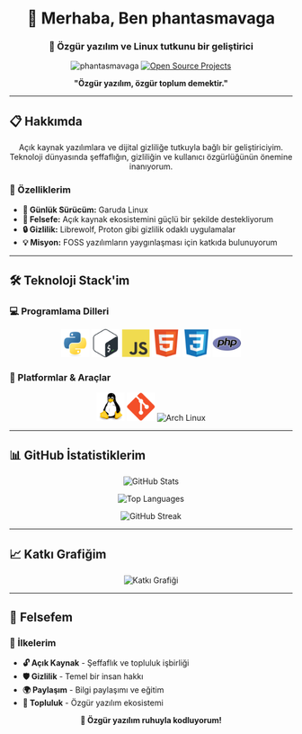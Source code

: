 <h1 align="center">👋 Merhaba, Ben phantasmavaga</h1>
<h3 align="center">🐧 Özgür yazılım ve Linux tutkunu bir geliştirici</h3>

<p align="center">
  <img src="https://komarev.com/ghpvc/?username=phantasmavaga&label=Profil%20Görüntüleme&color=blueviolet&style=flat" alt="phantasmavaga"/>
  <a href="https://github.com/phantasmavaga?tab=repositories">
    <img src="https://img.shields.io/badge/Projelerim-Açık%20Kaynak-blue" alt="Open Source Projects"/>
  </a>
</p>

<p align="center"><b>"Özgür yazılım, özgür toplum demektir."</b></p>

---

## 📋 Hakkımda
<p align="center">
Açık kaynak yazılımlara ve dijital gizliliğe tutkuyla bağlı bir geliştiriciyim.  
Teknoloji dünyasında şeffaflığın, gizliliğin ve kullanıcı özgürlüğünün önemine inanıyorum.
</p>

### 🎯 Özelliklerim
- **🐧 Günlük Sürücüm:** Garuda Linux  
- **🌱 Felsefe:** Açık kaynak ekosistemini güçlü bir şekilde destekliyorum  
- **🔒 Gizlilik:** Librewolf, Proton gibi gizlilik odaklı uygulamalar  
- **💡 Misyon:** FOSS yazılımların yaygınlaşması için katkıda bulunuyorum  

---

## 🛠️ Teknoloji Stack'im

### 💻 Programlama Dilleri
<p align="center">
  <img src="https://raw.githubusercontent.com/devicons/devicon/master/icons/python/python-original.svg" width="50" height="50" alt="Python"/>
  <img src="https://raw.githubusercontent.com/devicons/devicon/master/icons/bash/bash-original.svg" width="50" height="50" alt="Bash"/>
  <img src="https://raw.githubusercontent.com/devicons/devicon/master/icons/javascript/javascript-original.svg" width="50" height="50" alt="JavaScript"/>
  <img src="https://raw.githubusercontent.com/devicons/devicon/master/icons/html5/html5-original.svg" width="50" height="50" alt="HTML5"/>
  <img src="https://raw.githubusercontent.com/devicons/devicon/master/icons/css3/css3-original.svg" width="50" height="50" alt="CSS3"/>
  <img src="https://raw.githubusercontent.com/devicons/devicon/master/icons/php/php-original.svg" width="50" height="50" alt="PHP"/>
</p>

### 🔧 Platformlar & Araçlar
<p align="center">
  <img src="https://raw.githubusercontent.com/devicons/devicon/master/icons/linux/linux-original.svg" width="50" height="50" alt="Linux"/>
  <img src="https://raw.githubusercontent.com/devicons/devicon/master/icons/git/git-original.svg" width="50" height="50" alt="Git"/>
  <img src="https://www.vectorlogo.zone/logos/archlinux/archlinux-icon.svg" width="50" height="50" alt="Arch Linux"/>
</p>

---

## 📊 GitHub İstatistiklerim
<p align="center">
  <img src="https://github-readme-stats.vercel.app/api?username=phantasmavaga&show_icons=true&theme=radical&locale=tr" alt="GitHub Stats"/>
</p>
<p align="center">
  <img src="https://github-readme-stats.vercel.app/api/top-langs?username=phantasmavaga&show_icons=true&theme=radical&locale=tr&layout=compact" alt="Top Languages"/>
</p>
<p align="center">
  <img src="https://github-readme-streak-stats.herokuapp.com/?user=phantasmavaga&theme=radical" alt="GitHub Streak"/>
</p>

---

## 📈 Katkı Grafiğim
<p align="center">
  <img src="https://github-readme-activity-graph.vercel.app/graph?username=phantasmavaga&theme=react-dark&area=true&hide_border=true" alt="Katkı Grafiği"/>
</p>

---

## 💭 Felsefem
### 🎯 İlkelerim
- **🔓 Açık Kaynak** - Şeffaflık ve topluluk işbirliği  
- **🛡️ Gizlilik** - Temel bir insan hakkı  
- **🌍 Paylaşım** - Bilgi paylaşımı ve eğitim  
- **🤝 Topluluk** - Özgür yazılım ekosistemi  

<p align="center"><b>🐧 Özgür yazılım ruhuyla kodluyorum!</b></p>
